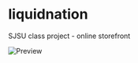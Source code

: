 # liquidnation
SJSU class project - online storefront

![Preview](https://www.peterphan.net/https://petephan.github.io/LiquidNation/LiquidNationPic.png)

